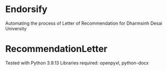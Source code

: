 # Endorsify
Automating the process of Letter of Recommendation for Dharmsinh Desai University

# RecommendationLetter
Tested with Python 3.9.13
Libraries required: openpyxl, python-docx
